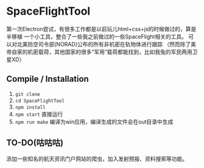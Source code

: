 # SpaceFlightTool
第一次Electron尝试，有很多工作都是以前玩儿html+css+js的时候做过的，算是半移植
一个小工具，整合了一些我之前做过的一些SpaceFlight相关的工具。
可以对北美防空司令部(NORAD)公布的所有非机密在轨物体进行跟踪
（然而除了美帝自家的机密载荷，其他国家的很多“军用”载荷都能找到，比如我兔的军民两用卫星XD）

## Compile / Installation
1. `git clone`
2. `cd SpaceFlightTool`
3. `npm install`
4. `npm start` 直接运行
5. `npm run make` 编译为win应用，编译生成的文件会在out目录中生成

## TO-DO(咕咕咕)
添加一些知名的航天资讯门户网站的爬虫，加入发射预报、资料搜索等功能。
